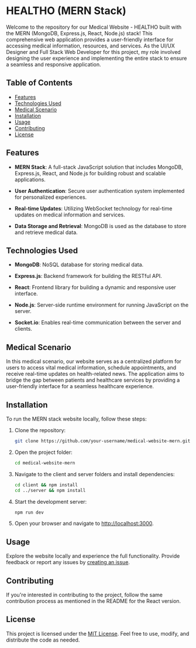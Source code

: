 # HEALTHO (MERN Stack)

Welcome to the repository for our Medical Website - HEALTHO built with the MERN (MongoDB, Express.js, React, Node.js) stack! This comprehensive web application provides a user-friendly interface for accessing medical information, resources, and services. As the UI/UX Designer and Full Stack Web Developer for this project, my role involved designing the user experience and implementing the entire stack to ensure a seamless and responsive application.

## Table of Contents
- [Features](#features)
- [Technologies Used](#technologies-used)
- [Medical Scenario](#medical-scenario)
- [Installation](#installation)
- [Usage](#usage)
- [Contributing](#contributing)
- [License](#license)

## Features

- **MERN Stack**: A full-stack JavaScript solution that includes MongoDB, Express.js, React, and Node.js for building robust and scalable applications.

- **User Authentication**: Secure user authentication system implemented for personalized experiences.

- **Real-time Updates**: Utilizing WebSocket technology for real-time updates on medical information and services.

- **Data Storage and Retrieval**: MongoDB is used as the database to store and retrieve medical data.

## Technologies Used

- **MongoDB**: NoSQL database for storing medical data.

- **Express.js**: Backend framework for building the RESTful API.

- **React**: Frontend library for building a dynamic and responsive user interface.

- **Node.js**: Server-side runtime environment for running JavaScript on the server.

- **Socket.io**: Enables real-time communication between the server and clients.

## Medical Scenario

In this medical scenario, our website serves as a centralized platform for users to access vital medical information, schedule appointments, and receive real-time updates on health-related news. The application aims to bridge the gap between patients and healthcare services by providing a user-friendly interface for a seamless healthcare experience.

## Installation

To run the MERN stack website locally, follow these steps:

1. Clone the repository:

   ```bash
   git clone https://github.com/your-username/medical-website-mern.git
   ```

2. Open the project folder:

   ```bash
   cd medical-website-mern
   ```

3. Navigate to the client and server folders and install dependencies:

   ```bash
   cd client && npm install
   cd ../server && npm install
   ```

4. Start the development server:

   ```bash
   npm run dev
   ```

5. Open your browser and navigate to [http://localhost:3000](http://localhost:3000).

## Usage

Explore the website locally and experience the full functionality. Provide feedback or report any issues by [creating an issue](https://github.com/your-username/medical-website-mern/issues).

## Contributing

If you're interested in contributing to the project, follow the same contribution process as mentioned in the README for the React version.

## License

This project is licensed under the [MIT License](LICENSE). Feel free to use, modify, and distribute the code as needed.
